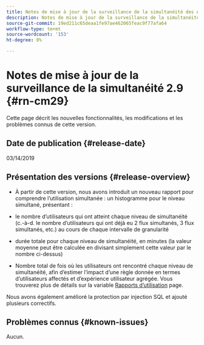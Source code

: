 ```yaml
---
title: Notes de mise à jour de la surveillance de la simultanéité des Adobes 2.9
description: Notes de mise à jour de la surveillance de la simultanéité des Adobes 2.9
source-git-commit: 19ed211c65deaa1fe97ae462065feac9f77afa64
workflow-type: tm+mt
source-wordcount: '153'
ht-degree: 0%

---
```



# Notes de mise à jour de la surveillance de la simultanéité 2.9 {#rn-cm29}

Cette page décrit les nouvelles fonctionnalités, les modifications et les problèmes connus de cette version.

## Date de publication {#release-date}

03/14/2019


## Présentation des versions {#release-overview}

* À partir de cette version, nous avons introduit un nouveau rapport pour comprendre l’utilisation simultanée : un histogramme pour le niveau simultané, présentant :

* le nombre d’utilisateurs qui ont atteint chaque niveau de simultanéité (c.-à-d. le nombre d’utilisateurs qui ont déjà eu 2 flux simultanés, 3 flux simultanés, etc.) au cours de chaque intervalle de granularité
* durée totale pour chaque niveau de simultanéité, en minutes (la valeur moyenne peut être calculée en divisant simplement cette valeur par le nombre ci-dessus)
* Nombre total de fois où les utilisateurs ont rencontré chaque niveau de simultanéité, afin d’estimer l’impact d’une règle donnée en termes d’utilisateurs affectés et d’expérience utilisateur agrégée. Vous trouverez plus de détails sur la variable [Rapports d’utilisation](/help/concurrency-monitoring/cm-usage-reports.md) page.

Nous avons également amélioré la protection par injection SQL et ajouté plusieurs correctifs.

## Problèmes connus {#known-issues}

Aucun.
